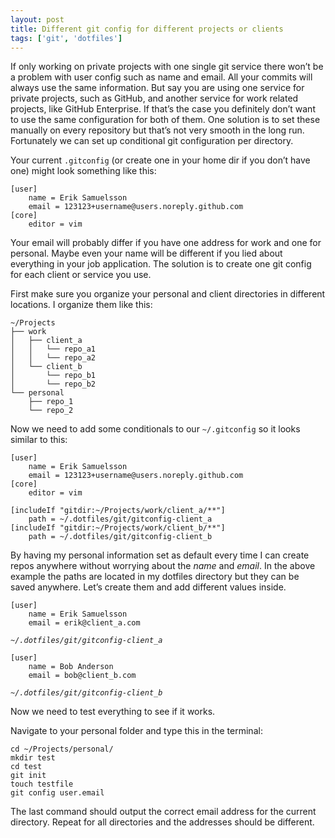 ```yaml
---
layout: post
title: Different git config for different projects or clients
tags: ['git', 'dotfiles']
---
```


If only working on private projects with one single git service there won’t be a problem with user
config such as name and email. All your commits will always use the same information. But say you
are using one service for private projects, such as GitHub, and another service for work related
projects, like GitHub Enterprise. If that’s the case you definitely don’t want to use the same
configuration for both of them. One solution is to set these manually on every repository but that’s
not very smooth in the long run. Fortunately we can set up conditional git configuration per
directory.

Your current `.gitconfig` (or create one in your home dir if you don’t have one) might look
something like this:

```shell
[user]
    name = Erik Samuelsson
    email = 123123+username@users.noreply.github.com
[core]
    editor = vim
```

Your email will probably differ if you have one address for work and one for personal. Maybe even
your name will be different if you lied about everything in your job application. The solution is to
create one git config for each client or service you use.

First make sure you organize your personal and client directories in different locations. I organize
them like this:

```
~/Projects
├── work
│   ├── client_a
│   │   └── repo_a1
│   │   └── repo_a2
│   └── client_b
│       └── repo_b1
│       └── repo_b2
└── personal
    ├── repo_1
    └── repo_2
```

Now we need to add some conditionals to our  `~/.gitconfig` so it looks similar to this:

```shell
[user]
    name = Erik Samuelsson
    email = 123123+username@users.noreply.github.com
[core]
    editor = vim

[includeIf "gitdir:~/Projects/work/client_a/**"]
    path = ~/.dotfiles/git/gitconfig-client_a
[includeIf "gitdir:~/Projects/work/client_b/**"]
    path = ~/.dotfiles/git/gitconfig-client_b
```

By having my personal information set as default every time I can create repos anywhere without
worrying about the _name_ and _email_. In the above example the paths are located in my dotfiles
directory but they can be saved anywhere. Let’s create them and add different values inside.

```shell
[user]
    name = Erik Samuelsson
    email = erik@client_a.com
```
_`~/.dotfiles/git/gitconfig-client_a`_

```shell
[user]
    name = Bob Anderson
    email = bob@client_b.com
```
_`~/.dotfiles/git/gitconfig-client_b`_

Now we need to test everything to see if it works.

Navigate to your personal folder and type this in the terminal:

```shell
cd ~/Projects/personal/
mkdir test
cd test
git init
touch testfile
git config user.email
```

The last command should output the correct email address for the current directory. Repeat for all
directories and the addresses should be different.